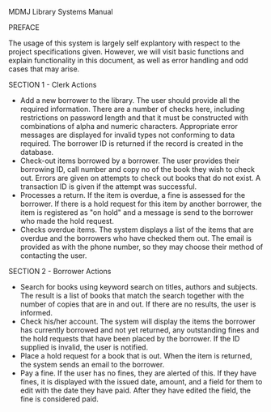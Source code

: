 MDMJ Library Systems Manual

PREFACE

The usage of this system is largely self explantory with respect to the project specifications given. However, we will visit basic functions and explain functionality in this document, as well as error handling and odd cases that may arise.

SECTION 1 - Clerk Actions

- Add a new borrower to the library. The user should  provide all the required information. There are a number of checks here, including restrictions on password length and that it must be constructed with combinations of alpha and numeric characters. Appropriate error messages are displayed for invalid types not conforming to data required. The borrower ID is returned if the record is created in the database.
- Check-out items borrowed by a borrower. The user provides their borrowing ID, call number and copy no of the book they wish to check out. Errors are given on attempts to check out books that do not exist. A transaction ID is given if the attempt was successful. 
- Processes a return.  If the item is overdue, a fine is assessed for the borrower.  If there is a hold request for this item by another borrower, the item is registered as "on hold" and a message is send to the borrower who made the hold request.
- Checks overdue items. The system displays a list of the items that are overdue and the borrowers who have checked them out. The email is provided as with the phone number, so they may choose their method of contacting the user.

SECTION 2 - Borrower Actions

- Search for books using keyword search on titles, authors and subjects. The result is a list of books that match the search together with the number of copies that are in and out. If there are no results, the user is informed.
- Check his/her account. The system will display the items the borrower has currently borrowed and not yet returned, any outstanding fines and the hold requests that have been placed by the borrower. If the ID supplied is invalid, the user is notified.
- Place a hold request for a book that is out. When the item is returned, the system sends an email to the borrower. 
- Pay a fine. If the user has no fines, they are alerted of this. If they have fines, it is displayed with the issued date, amount, and a field for them to edit with the date they have paid. After they have edited the field, the fine is considered paid.


